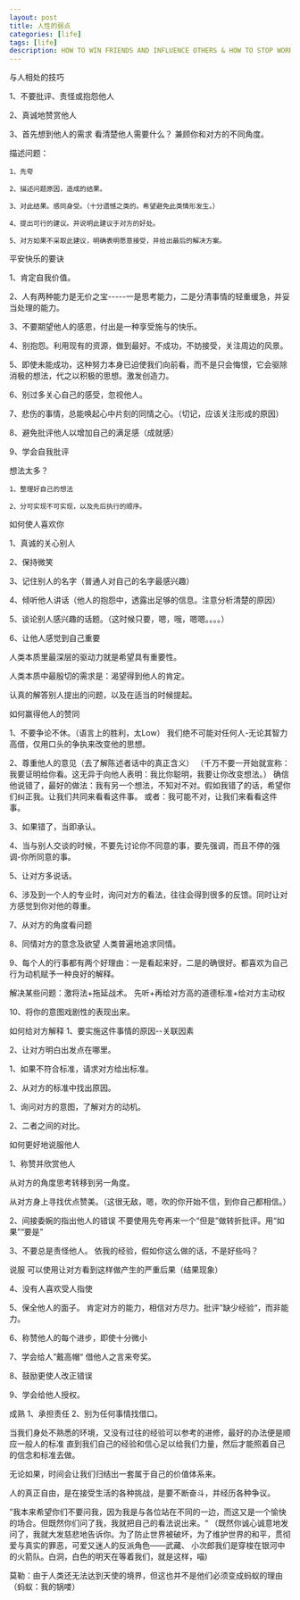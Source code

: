 ```yaml
---
layout: post
title: 人性的弱点
categories: [life]
tags: [life]
description: HOW TO WIN FRIENDS AND INFLUENCE OTHERS & HOW TO STOP WORRYING AND START LIVING
---
```

与人相处的技巧

1、不要批评、责怪或抱怨他人

2、真诚地赞赏他人

3、首先想到他人的需求
   看清楚他人需要什么？
   兼顾你和对方的不同角度。

描述问题：

    1、先夸

    2、描述问题原因，造成的结果。

    3、对此结果。感同身受。（十分遗憾之类的。希望避免此类情形发生。）

    4、提出可行的建议。并说明此建议于对方的好处。

    5、对方如果不采取此建议，明确表明愿意接受，并给出最后的解决方案。

平安快乐的要诀

1、肯定自我价值。

2、人有两种能力是无价之宝-----一是思考能力，二是分清事情的轻重缓急，并妥当处理的能力。

3、不要期望他人的感恩，付出是一种享受施与的快乐。

4、别抱怨。利用现有的资源，做到最好。不成功，不妨接受，关注周边的风景。

5、即使未能成功，这种努力本身已迫使我们向前看，而不是只会悔恨，它会驱除消极的想法，代之以积极的思想。激发创造力。

6、别过多关心自己的感受，忽视他人。

7、悲伤的事情，总能唤起心中片刻的同情之心。（切记，应该关注形成的原因）

8、避免批评他人以增加自己的满足感（成就感）

9、学会自我批评

想法太多？

    1、整理好自己的想法

    2、分可实现不可实现，以及先后执行的顺序。


如何使人喜欢你

1、真诚的关心别人

2、保持微笑

3、记住别人的名字（普通人对自己的名字最感兴趣）

4、倾听他人讲话（他人的抱怨中，透露出足够的信息。注意分析清楚的原因）

5、谈论别人感兴趣的话题。（这时候只要，嗯，哦，嗯嗯。。。。）

6、让他人感觉到自己重要

   人类本质里最深层的驱动力就是希望具有重要性。

   人类本质中最殷切的需求是：渴望得到他人的肯定。


认真的解答别人提出的问题，以及在适当的时候提起。

如何赢得他人的赞同

1、不要争论不休。（语言上的胜利，太Low）
   我们绝不可能对任何人-无论其智力高借，仅用口头的争执来改变他的思想。

2、尊重他人的意见（去了解陈述者话中的真正含义）
（千万不要一开始就宣称：我要证明给你看。这无异于向他人表明：我比你聪明，我要让你改变想法。） 
确信他说错了，最好的做法：我有另一个想法，不知对不对。假如我错了的话，希望你们纠正我。让我们共同来看看这件事。
或者：我可能不对，让我们来看看这件事。

3、如果错了，当即承认。

4、当与别人交谈的时候，不要先讨论你不同意的事，要先强调，而且不停的强调-你所同意的事。

5、让对方多说话。

6、涉及到一个人的专业时，询问对方的看法，往往会得到很多的反馈。同时让对方感觉到你对他的尊重。

7、从对方的角度看问题

8、同情对方的意念及欲望
   人类普遍地追求同情。 

9、每个人的行事都有两个好理由：一是看起来好，二是的确很好。都喜欢为自己行为动机赋予一种良好的解释。
<p>解决某些问题：激将法+拖延战术。 先听+再给对方高的道德标准+给对方主动权</p>

10、将你的意图戏剧性的表现出来。

如何给对方解释
1、要实施这件事情的原因--关联因素

2、让对方明白出发点在哪里。

1、如果不符合标准，请求对方给出标准。

2、从对方的标准中找出原因。

1、询问对方的意图，了解对方的动机。

2、二者之间的对比。

如何更好地说服他人

1、称赞并欣赏他人

从对方的角度思考转移到另一角度。

从对方身上寻找优点赞美。（这很无敌，嗯，吹的你开始不信，到你自己都相信。）


2、间接委婉的指出他人的错误
不要使用先夸再来一个“但是”做转折批评。用“如果”“要是”

3、不要总是责怪他人。
依我的经验，假如你这么做的话，不是好些吗？

说服
可以使用让对方看到这样做产生的严重后果（结果现象）

4、没有人喜欢受人指使

5、保全他人的面子。
肯定对方的能力，相信对方尽力。批评”缺少经验“，而非能力。

6、称赞他人的每个进步，即使十分微小

7、学会给人”戴高帽“
借他人之言来夸奖。

8、鼓励更使人改正错误

9、学会给他人授权。

成熟
1、承担责任
2、别为任何事情找借口。

当我们身处不熟悉的环境，又没有过往的经验可以参考的进修，最好的办法便是顺应一般人的标准
直到我们自己的经验和信心足以给我们力量，然后才能照着自己的信念和标准去做。

无论如果，时间会让我们归结出一套属于自己的价值体系来。

人的真正自由，是在接受生活的各种挑战，是要不断奋斗，并经历各种争议。

”我本来希望你们不要问我，因为我是与各位站在不同的一边，而这又是一个愉快的场合。但既然你们问了我，我就把自己的看法说出来。“
（既然你诚心诚意地发问了，我就大发慈悲地告诉你。为了防止世界被破坏，为了维护世界的和平，贯彻爱与真实的罪恶，可爱又迷人的反派角色——武藏、
小次郎我们是穿梭在银河中的火箭队。白洞，白色的明天在等着我们，就是这样，喵)

莫勒：由于人类还无法达到天使的境界，但这也并不是他们必须变成蚂蚁的理由（蚂蚁：我的锅喽）








